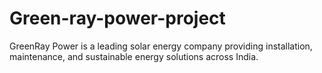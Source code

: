# Green-ray-power-project
GreenRay Power is a leading solar energy company providing installation, maintenance, and sustainable energy solutions across India.
